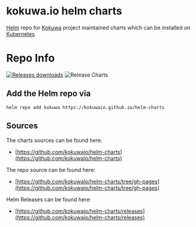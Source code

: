 # kokuwa.io helm charts

[Helm](https://helm.sh/) repo for [Kokuwa](https://kokuwa.io) project maintained charts which can be installed on [Kubernetes](https://kubernetes.io/)

# Repo Info

[![Releases downloads](https://img.shields.io/github/downloads/kokuwaio/helm-charts/total.svg)]()
![Release Charts](https://github.com/kokuwaio/helm-charts/workflows/Release%20Charts/badge.svg)

## Add the Helm repo via

```console
helm repo add kokuwa https://kokuwaio.github.io/helm-charts
```

## Sources

The charts sources can be found here:
* [https://github.com/kokuwaio/helm-charts](https://github.com/kokuwaio/helm-charts)

The repo source can be found here:
* [https://github.com/kokuwaio/helm-charts/tree/gh-pages](https://github.com/kokuwaio/helm-charts/tree/gh-pages)

Helm Releases can be found here:
* [https://github.com/kokuwaio/helm-charts/releases](https://github.com/kokuwaio/helm-charts/releases)


